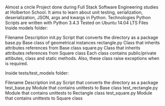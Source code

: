 Almost a circle
Project done during Full Stack Software Engineering studies at Holberton School. It aims to learn about unit testing, serialization, deserialization, JSON, args and kwargs in Python.
Technologies Python Scripts are written with Python 3.4.3 Tested on Ubuntu 14.04 LTS Files Inside models folder:

Filename Description init.py Script that converts the directory as a package base.py Base class of geometrical instances rectangle.py Class that inherits attributes references from Base class square.py Class that inherits attributes references from Square class Each class contains public/private attibutes, class and static methods. Also, these class raise exceptions when is required.

Inside tests/test_models folder:

Filename Description init.py Script that converts the directory as a package test_base.py Module that contains unittests to Base class test_rectangle.py Module that contains unittests to Rectangle class test_square.py Module that contains unittests to Square class
